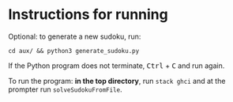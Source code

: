 # Instructions for running

Optional: to generate a new sudoku, run:
```
cd aux/ && python3 generate_sudoku.py
```

If the Python program does not terminate, <kbd>Ctrl</kbd> + <kbd>C</kbd> and
run again.

To run the program: **in the top directory**, run `stack ghci` and at the prompter run `solveSudokuFromFile`.
